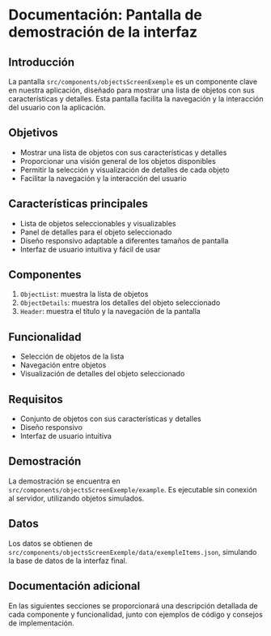 # Documentación: Pantalla de demostración de la interfaz

## Introducción

La pantalla `src/components/objectsScreenExemple` es un componente clave en nuestra aplicación, diseñado para mostrar una lista de objetos con sus características y detalles. Esta pantalla facilita la navegación y la interacción del usuario con la aplicación.

## Objetivos

- Mostrar una lista de objetos con sus características y detalles
- Proporcionar una visión general de los objetos disponibles
- Permitir la selección y visualización de detalles de cada objeto
- Facilitar la navegación y la interacción del usuario

## Características principales

- Lista de objetos seleccionables y visualizables
- Panel de detalles para el objeto seleccionado
- Diseño responsivo adaptable a diferentes tamaños de pantalla
- Interfaz de usuario intuitiva y fácil de usar

## Componentes

1. `ObjectList`: muestra la lista de objetos
2. `ObjectDetails`: muestra los detalles del objeto seleccionado
3. `Header`: muestra el título y la navegación de la pantalla

## Funcionalidad

- Selección de objetos de la lista
- Navegación entre objetos
- Visualización de detalles del objeto seleccionado

## Requisitos

- Conjunto de objetos con sus características y detalles
- Diseño responsivo
- Interfaz de usuario intuitiva

## Demostración

La demostración se encuentra en `src/components/objectsScreenExemple/example`. Es ejecutable sin conexión al servidor, utilizando objetos simulados.

## Datos

Los datos se obtienen de `src/components/objectsScreenExemple/data/exempleItems.json`, simulando la base de datos de la interfaz final.

## Documentación adicional

En las siguientes secciones se proporcionará una descripción detallada de cada componente y funcionalidad, junto con ejemplos de código y consejos de implementación.
